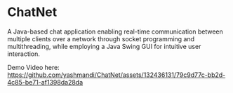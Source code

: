 # ChatNet

A Java-based chat application enabling real-time communication between multiple clients over a network through socket programming and multithreading, while employing a Java Swing GUI for intuitive user interaction.

Demo Video here:
https://github.com/yashmandi/ChatNet/assets/132436131/79c9d77c-bb2d-4c85-be71-af1398da28da

